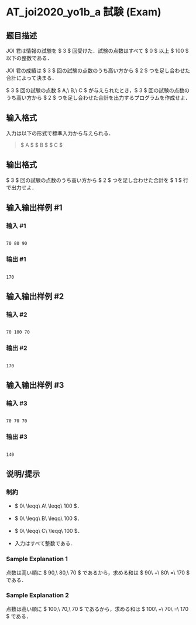 # AT_joi2020_yo1b_a 試験 (Exam)

## 题目描述

[problemUrl]: https://atcoder.jp/contests/joi2020yo1b/tasks/joi2020_yo1b_a

JOI 君は情報の試験を $ 3 $ 回受けた．試験の点数はすべて $ 0 $ 以上 $ 100 $ 以下の整数である．

JOI 君の成績は $ 3 $ 回の試験の点数のうち高い方から $ 2 $ つを足し合わせた合計によって決まる．

$ 3 $ 回の試験の点数 $ A,\ B,\ C $ が与えられたとき，$ 3 $ 回の試験の点数のうち高い方から $ 2 $ つを足し合わせた合計を出力するプログラムを作成せよ．

## 输入格式

入力は以下の形式で標準入力から与えられる．

> $ A $ $ B $ $ C $

## 输出格式

$ 3 $ 回の試験の点数のうち高い方から $ 2 $ つを足し合わせた合計を $ 1 $ 行で出力せよ．

## 输入输出样例 #1

### 输入 #1

```
70 80 90
```

### 输出 #1

```
170
```

## 输入输出样例 #2

### 输入 #2

```
70 100 70
```

### 输出 #2

```
170
```

## 输入输出样例 #3

### 输入 #3

```
70 70 70
```

### 输出 #3

```
140
```

## 说明/提示

### 制約

- $ 0\ \leqq\ A\ \leqq\ 100 $．
- $ 0\ \leqq\ B\ \leqq\ 100 $．
- $ 0\ \leqq\ C\ \leqq\ 100 $．
- 入力はすべて整数である．

### Sample Explanation 1

点数は高い順に $ 90,\ 80,\ 70 $ であるから，求める和は $ 90\ +\ 80\ =\ 170 $ である．

### Sample Explanation 2

点数は高い順に $ 100,\ 70,\ 70 $ であるから，求める和は $ 100\ +\ 70\ =\ 170 $ である．